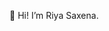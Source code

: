 👋 Hi! I’m Riya Saxena.
<!---<br/>
![visitors](https://visitor-badge.laobi.icu/badge?page_id=29riyasaxena.29riyasaxena)
<br/>
[![GitHub Streak](http://github-readme-streak-stats.herokuapp.com?user=29riyasaxena&theme=radical&hide_border=true&date_format=M%20j%5B%2C%20Y%5D)](https://git.io/streak-stats)
<br/>
![Riya's GitHub stats](https://github-readme-stats.vercel.app/api?username=29riyasaxena&show_icons=true&theme=radical)
<br/>
29riyasaxena/29riyasaxena is a ✨ special ✨ repository because its `README.md` (this file) appears on your GitHub profile.
You can click the Preview link to take a look at your changes.
--->
